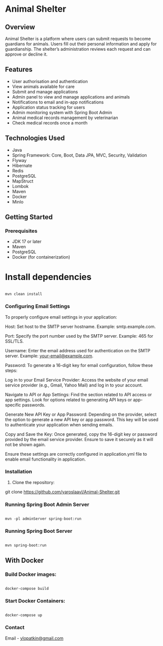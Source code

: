 # Animal Shelter

## Overview
Animal Shelter is a platform where users can submit requests to become guardians for animals. Users fill out their personal information and apply for guardianship. The shelter’s administration reviews each request and can approve or decline it.

## Features
- User authorisation and authentication
- View animals available for care
- Submit and manage applications
- Admin panel to view and manage applications and animals
- Notifications to email and in-app notifications
- Application status tracking for users
- Admin monitoring system with Spring Boot Admin
- Animal medical records management by veterinarian
- Check medical records once a month

## Technologies Used
- Java
- Spring Framework: Core, Boot, Data JPA, MVC, Security, Validation
- Flyway
- Hibernate
- Redis
- PostgreSQL
- MapStruct
- Lombok
- Maven
- Docker
- MinIo

## Getting Started

### Prerequisites
- JDK 17 or later
- Maven
- PostgreSQL
- Docker (for containerization)

# Install dependencies
 ```

mvn clean install

 ```

### Configuring Email Settings
To properly configure email settings in your application:

Host: Set host to the SMTP server hostname. Example: smtp.example.com.

Port: Specify the port number used by the SMTP server. Example: 465 for SSL/TLS.

Username: Enter the email address used for authentication on the SMTP server. Example: your-email@example.com.

Password: To generate a 16-digit key for email configuration, follow these steps:

Log in to your Email Service Provider:
Access the website of your email service provider (e.g., Gmail, Yahoo Mail) and log in to your account.

Navigate to API or App Settings:
Find the section related to API access or app settings. Look for options related to generating API keys or app-specific passwords.

Generate New API Key or App Password:
Depending on the provider, select the option to generate a new API key or app password. This key will be used to authenticate your application when sending emails.

Copy and Save the Key:
Once generated, copy the 16-digit key or password provided by the email service provider. Ensure to save it securely as it will not be shown again.

Ensure these settings are correctly configured in application.yml file to enable email functionality in application.

### Installation
1. Clone the repository:


git clone https://github.com/yaroslaavl/Animal-Shelter.git

### Running Spring Boot Admin Server
  ```

mvn -pl adminServer spring-boot:run

 ```

### Running Spring Boot Server
 ```

mvn spring-boot:run

```

## With Docker

### Build Docker images:
 ```

docker-compose build

```

### Start Docker Containers:
 ```

docker-compose up

```

### Contact
Email - ylopatkin@gmail.com

